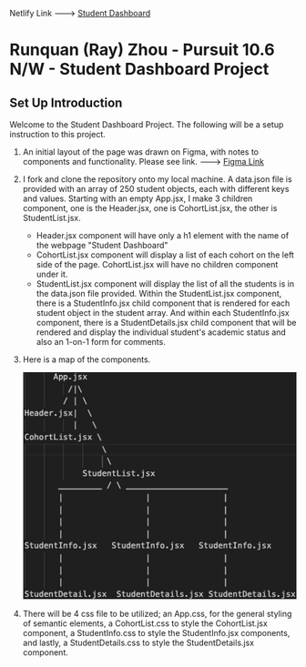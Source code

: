 Netlify Link ---> <a href="https://pokedexboard.netlify.app/">Student Dashboard</a>

# Runquan (Ray) Zhou - Pursuit 10.6 N/W - Student Dashboard Project 

## Set Up Introduction

Welcome to the Student Dashboard Project.  The following will be a setup instruction to this project. 

1.  An initial layout of the page was drawn on Figma, with notes to components and functionality.  Please see link. ---> <a href="https://www.figma.com/file/1z92oJG3YAYQVIwFDnHvDz/Pursuit-Student-Dashboard-Project?type=design&node-id=0%3A1&mode=design&t=2oPY1kfyr83ofZkY-1">Figma Link</a>

2.  I fork and clone the repository onto my local machine.  A data.json file is provided with an array of 250 student objects, each with different keys and values.  Starting with an empty App.jsx, I make 3 children component, one is the Header.jsx, one is CohortList.jsx, the other is StudentList.jsx.

    -   Header.jsx component will have only a h1 element with the name of the webpage "Student Dashboard"
    -   CohortList.jsx component will display a list of each cohort on the left side of the page.  CohortList.jsx will have no children component under it.
    -   StudentList.jsx component will display the list of all the students is in the data.json file provided. Within the StudentList.jsx component, there is a StudentInfo.jsx child component that is rendered for each student object in the student array.  And within each StudentInfo.jsx component, there is a StudentDetails.jsx child component that will be rendered and display the individual student's academic status and also an 1-on-1 form for comments.

3.  Here is a map of the components.

    ![components map](./src/assets/components-map.png)

4. There will be 4 css file to be utilized; an App.css, for the general styling of semantic elements, a CohortList.css to style the CohortList.jsx component, a StudentInfo.css to style the StudentInfo.jsx components, and lastly, a StudentDetails.css to style the StudentDetails.jsx component.